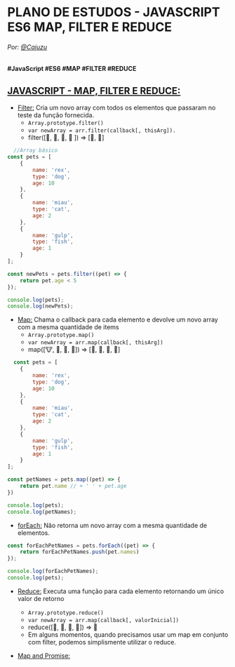 # PLANO DE ESTUDOS - JAVASCRIPT ES6 MAP, FILTER E REDUCE

###### Por: [@Caiuzu](https://github.com/Caiuzu)

**#JavaScript #ES6 #MAP #FILTER #REDUCE**

[JAVASCRIPT - MAP, FILTER E REDUCE:]()
---

- [Filter:](./Code/filter.js) Cria um novo array com todos os elementos que passaram no teste da função fornecida.
    - `Array.prototype.filter()`
    - `var newArray = arr.filter(callback[, thisArg]).`
    - filter([:hamburger:, :fries:, :poultry_leg:, :popcorn: ]) => [:fries:, :popcorn:]

```JavaScript
  //Array básico
const pets = [
    {
        name: 'rex',
        type: 'dog',
        age: 10
    },
    {
        name: 'miau',
        type: 'cat',
        age: 2
    },
    {
        name: 'gulp',
        type: 'fish',
        age: 1
    }
];

const newPets = pets.filter((pet) => {
    return pet.age < 5
});

console.log(pets);
console.log(newPets);

```

- [Map:](./Code/map.js) Chama o callback para cada elemento e devolve um novo array com a mesma quantidade de items
    - `Array.prototype.map()`
    - `var newArray = arr.map(callback[, thisArg])`
    - map([:cow:, :sweet_potato:, :chicken:, :corn:]) => [:hamburger:, :fries:, :poultry_leg:, :popcorn:]

```JavaScript
  const pets = [
    {
        name: 'rex',
        type: 'dog',
        age: 10
    },
    {
        name: 'miau',
        type: 'cat',
        age: 2
    },
    {
        name: 'gulp',
        type: 'fish',
        age: 1
    }
];

const petNames = pets.map((pet) => {
    return pet.name // + ' ' + pet.age
})

console.log(pets);
console.log(petNames);

```

- [forEach:](./Code/forEach.js) Não retorna um novo array com a mesma quantidade de elementos.

```JavaScript
const forEachPetNames = pets.forEach((pet) => {
    return forEachPetNames.push(pet.names)
});

console.log(forEachPetNames);
console.log(pets);
```

- [Reduce:](./Code/reduce.js) Executa uma função para cada elemento retornando um único valor de retorno
    - `Array.prototype.reduce()`
    - `var newArray = arr.map(callback[, valorInicial])`
    - reduce([:hamburger:, :fries:, :poultry_leg:, :popcorn:]) => :poop:
    - Em alguns momentos, quando precisamos usar um map em conjunto com filter, podemos simplismente utilizar o reduce.
  

- [Map and Promise:]()
